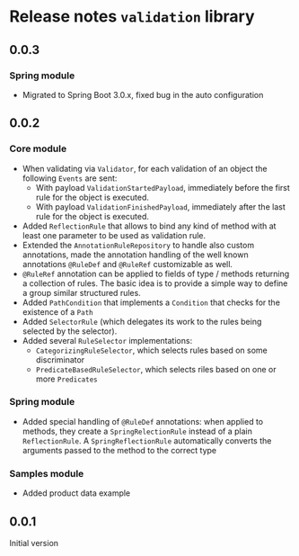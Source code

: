 # Release notes `validation` library


## 0.0.3

### Spring module

- Migrated to Spring Boot 3.0.x, fixed bug in the auto configuration


## 0.0.2 

### Core module

- When validating via `Validator`, for each validation of an object the following `Events` are sent:
  - With payload `ValidationStartedPayload`, immediately before the first rule for the object is executed.
  - With payload `ValidationFinishedPayload`, immediately after the last rule for the object is executed.
- Added `ReflectionRule` that allows to bind any kind of method with at least one parameter to be used as
  validation rule. 
- Extended the `AnnotationRuleRepository` to handle also custom annotations, made the annotation handling of
  the well known annotations `@RuleDef` and `@RuleRef` customizable as well.
- `@RuleRef` annotation can be applied to fields of type / methods returning a collection of rules. The basic
  idea is to provide a simple way to define a group similar structured rules.
- Added `PathCondition` that implements a `Condition` that checks for the existence of a `Path`
- Added `SelectorRule` (which delegates its work to the rules being selected by the selector).
- Added several `RuleSelector` implementations:
  - `CategorizingRuleSelector`, which selects rules based on some discriminator
  - `PredicateBasedRuleSelector`, which selects riles based on one or more `Predicates`


### Spring module

- Added special handling of `@RuleDef` annotations: when applied to methods, they create a `SpringRelectionRule`
  instead of a plain `ReflectionRule`. A `SpringReflectionRule` automatically converts the arguments passed to 
  the method to the correct type 

### Samples module

- Added product data example


## 0.0.1

Initial version